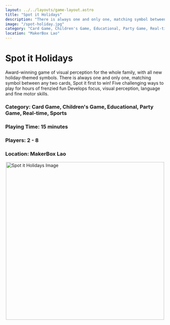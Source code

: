 ```yaml
---
layout: ../../layouts/game-layout.astro
title: "Spot it Holidays"
description: "There is always one and only one, matching symbol between any two cards, Spot it first to win!"
image: "/spot-holiday.jpg"
category: "Card Game, Children's Game, Educational, Party Game, Real-time, Sports"
location: "MakerBox Lao"
---
```

# Spot it Holidays

Award-winning game of visual perception for the whole family, with all new holiday-themed symbols.
There is always one and only one, matching symbol between any two cards, Spot it first to win!
Five challenging ways to play for hours of frenzied fun Develops focus, visual perception, language and fine motor skills.

### Category: Card Game, Children's Game, Educational, Party Game, Real-time, Sports

### Playing Time: 15 minutes

### Players: 2 - 8

### Location: MakerBox Lao

<img src="/spot-holiday.jpg" alt="Spot it Holidays Image" width="500" style="display: block; margin: 0 auto">

